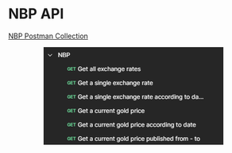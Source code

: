 # NBP API 

[NBP Postman Collection](NBP.postman_collection.json)

<p align="center">
<img src="https://github.com/acelmer/portfolio/blob/main/Postman/nbp.png"> 
</p>